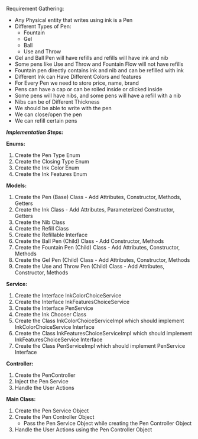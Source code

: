 Requirement Gathering:
- Any Physical entity that writes using ink is a Pen
- Different Types of Pen:
  - Fountain
  - Gel
  - Ball
  - Use and Throw
- Gel and Ball Pen will have refills and refills will have ink and nib
- Some pens like Use and Throw and Fountain Flow will not have refills
- Fountain pen directly contains ink and nib and can be refilled with ink
- Different Ink can Have Different Colors and features
- For Every Pen we need to store price, name, brand
- Pens can have a cap or can be rolled inside or clicked inside
- Some pens will have nibs, and some pens will have a refill with a nib
- Nibs can be of Different Thickness
- We should be able to write with the pen
- We can close/open the pen
- We can refill certain pens

***Implementation Steps:***

**Enums:**

1) Create the Pen Type Enum
2) Create the Closing Type Enum
3) Create the Ink Color Enum
4) Create the Ink Features Enum

**Models:**

1) Create the Pen (Base) Class - Add Attributes, Constructor, Methods, Getters
2) Create the Ink Class - Add Attributes, Parameterized Constructor, Getters
3) Create the Nib Class
4) Create the Refill Class
5) Create the Refillable Interface
6) Create the Ball Pen (Child) Class - Add Constructor, Methods
7) Create the Fountain Pen (Child) Class - Add Attributes, Constructor, Methods
8) Create the Gel Pen (Child) Class - Add Attributes, Constructor, Methods
9) Create the Use and Throw Pen (Child) Class - Add Attributes, Constructor, Methods

**Service:**

1) Create the Interface InkColorChoiceService
2) Create the Interface InkFeaturesChoiceService
3) Create the Interface PenService
4) Create the Ink Chooser Class
5) Create the Class InkColorChoiceServiceImpl which should implement InkColorChoiceService Interface
6) Create the Class InkFeaturesChoiceServiceImpl which should implement InkFeaturesChoiceService Interface
7) Create the Class PenServiceImpl which should implement PenService Interface 

**Controller:**

1) Create the PenController
2) Inject the Pen Service 
3) Handle the User Actions

**Main Class:**

1) Create the Pen Service Object
2) Create the Pen Controller Object 
    - Pass the Pen Service Object while creating the Pen Controller Object
3) Handle the User Actions using the Pen Controller Object